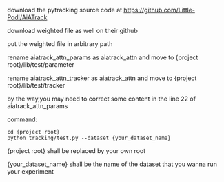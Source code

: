 download the pytracking source code at https://github.com/Little-Podi/AiATrack

download weighted file as well on their github

put the weighted file in arbitrary path 

rename aiatrack_attn_params as aiatrack_attn and move to {project root}/lib/test/parameter

rename aiatrack_attn_tracker as aiatrack_attn and move to {project root}/lib/test/tracker

by the way,you may need to correct some content in the line 22 of aiatrack_attn_params

command:
```
cd {project root}
python tracking/test.py --dataset {your_dataset_name}
```

{project root} shall be replaced by your own root

{your_dataset_name} shall be the name of the dataset that you wanna run your experiment

